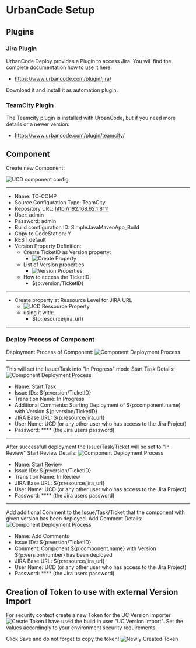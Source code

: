 # UrbanCode Setup

## Plugins

### Jira Plugin

UrbanCode Deploy provides a Plugin to access Jira. You will find the complete documentation how to use it here:

* <https://www.urbancode.com/plugin/jira/>

Download it and install it as automation plugin.

### TeamCity Plugin

The Teamcity plugin is installed with UrbanCode, but if you need more details or a newer version:

* <https://www.urbancode.com/plugin/teamcity/>

## Component

Create new Component:

![UCD component config](images/UCD_Component-Teamcity-config.png)

---

* Name: TC-COMP
* Source Configuration Type: TeamCity
* Repository URL: <http://192.168.62.1:8111>
* User: admin
* Password: admin
* Build comfiguration ID: SimpleJavaMavenApp_Build
* Copy to CodeStation: Y
* REST default
* Version Property Definition:
  * Create TicketID as Version property:
    * ![Create Property](images/UCD-Component-Version-Property.png)
  * List of Version properties
    * ![Version Properties](images/UCD-Component-Version-Properties-list.png)
  * How to access the TicketID:
    * ${p:version/TicketID}

---

* Create property at Ressource Level for JIRA URL
  * ![UCD Ressource Property](images/UCD-Ressource-property.png)
  * using it with:
    * ${p:resource/jira_url}

---

### Deploy Process of Component

Deployment Process of Component:
![Component Deployment Process](images/UCD_Component-Deploy-Process.png)

---

This will set the Issue/Task into "In Progress" mode
Start Task Details:
![Component Deployment Process](images/UCD_Component-Deploy-Process-StartTask.png)

* Name: Start Task
* Issue IDs: ${p:version/TicketID}
* Transition Name: In Progress
* Additional Comments: Starting Deployment of ${p:component.name} with Version ${p:version/TicketID}
* JIRA Base URL: ${p:resource/jira_url}
* User Name: UCD (or any other user who has access to the Jira Project)
* Password: **** (the Jira users password)

---

After successfull deployment the Issue/Task/Ticket will be set to "In Review"
Start Review Details:
![Component Deployment Process](images/UCD_Component-Deploy-Process-StartReview.png)

* Name: Start Review
* Issue IDs: ${p:version/TicketID}
* Transition Name: In Review
* JIRA Base URL: ${p:resource/jira_url}
* User Name: UCD (or any other user who has access to the Jira Project)
* Password: **** (the Jira users password)

---

Add additional Comment to the Issue/Task/Ticket that the component with given version has been deployed.
Add Comment Details:
![Component Deployment Process](images/UCD_Component-Deploy-Process-AddComment.png)

* Name: Add Comments
* Issue IDs: ${p:version/TicketID}
* Comment: Component ${p:component.name} with Version ${p:version/number} has been deployed
* JIRA Base URL: ${p:resource/jira_url}
* User Name: UCD (or any other user who has access to the Jira Project)
* Password: **** (the Jira users password)

## Creation of Token to use with external Version Import

For security context create a new Token for the UC Version Importer
![Create Token](images/UCD-Token_for_Component_Version_Importer.png)
I have used the build in user "UC Version Import". Set the values accordingly to your environment security requirements.

Click Save and do not forget to copy the token!
![Newly Created Token](images/UCD-Newly_Created_Token.png)
